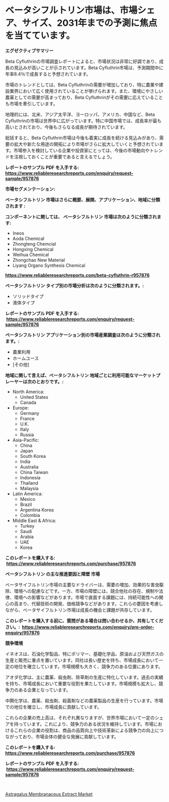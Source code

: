 <p><h1>ベータシフルトリン市場は、市場シェア、サイズ、2031年までの予測に焦点を当てています。</h1></p><p><strong>エグゼクティブサマリー</strong></p>
<p><p>Beta Cyfluthrinの市場調査レポートによると、市場状況は非常に好調であり、成長の見込みが高いことが示されています。Beta Cyfluthrin市場は、予測期間中に年率8.4％で成長すると予想されています。</p><p>市場のトレンドとしては、Beta Cyfluthrinの需要が増加しており、特に農業や建設業界において広く使用されていることが挙げられます。また、環境にやさしい農薬としての需要が高まっており、Beta Cyfluthrinがその需要に応えていることも市場を牽引しています。</p><p>地理的には、北米、アジア太平洋、ヨーロッパ、アメリカ、中国など、Beta Cyfluthrinの市場は世界中に広がっています。特に中国市場では、成長率が最も高いとされており、今後もさらなる成長が期待されています。</p><p>総括すると、Beta Cyfluthrin市場は今後も着実に成長を続ける見込みがあり、需要の拡大や新たな用途の開拓により市場がさらに拡大していくと予想されています。市場参入を検討している企業や投資家にとっては、今後の市場動向やトレンドを注視しておくことが重要であると言えるでしょう。</p></p>
<p><strong>レポートのサンプル PDF を入手する: <a href="https://www.reliableresearchreports.com/enquiry/request-sample/957876">https://www.reliableresearchreports.com/enquiry/request-sample/957876</a></strong></p>
<p><strong>市場セグメンテーション:</strong></p>
<p><strong> ベータシフルトリン 市場はさらに概要、展開、アプリケーション、地域に分類されます :</strong></p>
<p><strong>コンポーネントに関しては、 ベータシフルトリン 市場は次のように分類されます: &nbsp;</strong></p>
<p><ul><li>Ineos</li><li>Aoda Chemical</li><li>Zhongteng Chemcial</li><li>Hongxing Chemical</li><li>Weihua Chemical</li><li>Zhongchao New Material</li><li>Liyang Organo Synthesis Chemical</li></ul></p>
<p><strong><a href="https://www.reliableresearchreports.com/beta-cyfluthrin-r957876">https://www.reliableresearchreports.com/beta-cyfluthrin-r957876</a></strong></p>
<p><strong> ベータシフルトリン タイプ別の市場分析は次のように分類されます。:</strong></p>
<p><ul><li>ソリッドタイプ</li><li>液体タイプ</li></ul></p>
<p><strong>レポートのサンプル PDF を入手する: &nbsp;<a href="https://www.reliableresearchreports.com/enquiry/request-sample/957876">https://www.reliableresearchreports.com/enquiry/request-sample/957876</a></strong></p>
<p><strong> ベータシフルトリン アプリケーション別の市場産業調査は次のように分類されます。:</strong></p>
<p><ul><li>農業利用</li><li>ホームユース</li><li>[その他]</li></ul></p>
<p><strong>地域に関して言えば、ベータシフルトリン 地域ごとに利用可能なマーケットプレーヤーは次のとおりです。:</strong></p>
<p><ul>
    <li>
        North America:
        <ul>
            <li>United States</li>
            <li>Canada</li>
        </ul>
    </li>
    <li>
        Europe:
        <ul>
            <li>Germany</li>
            <li>France</li>
            <li>U.K.</li>
            <li>Italy</li>
            <li>Russia</li>
        </ul>
    </li>
    <li>
        Asia-Pacific:
        <ul>
            <li>China</li>
            <li>Japan</li>
            <li>South Korea</li>
            <li>India</li>
            <li>Australia</li>
            <li>China Taiwan</li>
            <li>Indonesia</li>
            <li>Thailand</li>
            <li>Malaysia</li>
        </ul>
    </li>
    <li>
        Latin America:
        <ul>
            <li>Mexico</li>
            <li>Brazil</li>
            <li>Argentina Korea</li>
            <li>Colombia</li>
        </ul>
    </li>
    <li>
        Middle East & Africa:
        <ul>
            <li>Turkey</li>
            <li>Saudi</li>
            <li>Arabia</li>
            <li>UAE</li>
            <li>Korea</li>
        </ul>
    </li>
    </ul></p>
<p><strong>このレポートを購入する: &nbsp;<a href="https://www.reliableresearchreports.com/purchase/957876">https://www.reliableresearchreports.com/purchase/957876</a></strong></p>
<p><strong>ベータシフルトリン の主な推進要因と障壁 市場</strong></p>
<p><p>ベータサイフルトリン市場の主要なドライバーは、需要の増加、効果的な害虫駆除、環境への配慮などです。一方、市場の障壁には、競合他社の存在、規制や法律、環境への影響などがあります。市場で直面する課題には、持続可能性への関心の高まり、代替技術の開発、価格競争などがあります。これらの要因を考慮しながら、ベータサイフルトリン市場は成長の機会と課題が共存しています。</p></p>
<p><strong>このレポートを購入する前に、質問がある場合は問い合わせるか、共有してください。:&nbsp; <a href="https://www.reliableresearchreports.com/enquiry/pre-order-enquiry/957876">https://www.reliableresearchreports.com/enquiry/pre-order-enquiry/957876</a></strong></p>
<p><strong>競争環境</strong></p>
<p><p>イネオスは、石油化学製品、特にポリマー、基礎化学品、原油および天然ガスの生産と販売に重点を置いています。同社は長い歴史を持ち、市場成長において一定の地位を確立しています。市場規模も大きく、競争力のある位置にあります。</p><p>アオダ化学は、主に農薬、殺虫剤、除草剤の生産に特化しています。過去の実績を持ち、市場成長において重要な役割を果たしています。市場規模も拡大し、競争力のある企業となっています。</p><p>中腾化学は、農薬、殺虫剤、殺菌剤などの農薬製品の生産を行っています。市場での地位を確立し、市場成長に貢献しています。</p><p>これらの企業の売上高は、それぞれ異なりますが、世界市場において一定のシェアを持っています。これにより、競争力のある状況を維持しています。市場におけるこれらの企業の役割は、商品の品質向上や技術革新による競争力の向上につながっており、市場全体の健全な発展に貢献しています。</p></p>
<p><strong>このレポートを購入する: &nbsp; <a href="https://www.reliableresearchreports.com/purchase/957876">https://www.reliableresearchreports.com/purchase/957876</a></strong></p>
<p><strong>レポートのサンプル PDF を入手する: &nbsp;<a href="https://www.reliableresearchreports.com/enquiry/request-sample/957876">https://www.reliableresearchreports.com/enquiry/request-sample/957876</a></strong><strong></strong></p>
<p>&nbsp;</p>
<p><p><a href="https://automatic-knee-4c7.notion.site/Astragalus-Membranaceus-Extract-Market-Insights-Market-Players-and-Forecast-Till-2031-1a6b5761304a497aad13383fbcb0ff1a">Astragalus Membranaceus Extract Market</a></p></p>